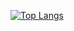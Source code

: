 [![Top Langs](https://github-readme-stats.vercel.app/api/top-langs/?username=Dev3yad&layout=compact&theme=cobalt)](https://github.com/Dev3yad)
